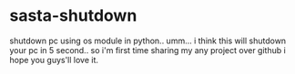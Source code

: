 # sasta-shutdown
shutdown pc using os module in python..
umm...
i think this will shutdown your pc in 5 second..
so i'm first time sharing my any project over github i hope you guys'll love it.
